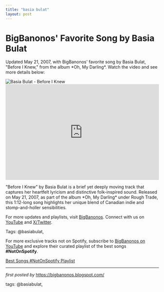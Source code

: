 ```yaml
---
title: "basia bulat"
layout: post
---
```

<!-- Post Title -->
<h1 >BigBanonos' Favorite Song by Basia Bulat</h1> <!-- Introductory Text -->
<p >Updated May 21, 2007, with BigBanonos' favorite song by Basia Bulat, "Before I Knew," from the album *Oh, My Darling*. Watch the video and see more details below:</p> <!-- Featured Image -->
<div > <img src="https://cdn.prod.website-files.com/65cfe20094561f14a48e5d22/65cfe20194561f14a48e8d9a_Bulat%20(C)%20Richmond%20Lam.png" alt="Basia Bulat - Before I Knew" />
</div> <!-- YouTube Video Embed -->
<div > <iframe width="100%" height="315" src="https://www.youtube.com/embed/nE5lHdKWkG8" title="Before I Knew" frameborder="0" allow="accelerometer; autoplay; clipboard-write; encrypted-media; gyroscope; picture-in-picture; web-share" referrerpolicy="strict-origin-when-cross-origin" allowfullscreen></iframe>
</div> <!-- Song Information -->
<div > <p>"Before I Knew" by Basia Bulat is a brief yet deeply moving track that captures her heartfelt lyricism and distinctive folk-inspired sound. Released on May 21, 2007, as part of the album *Oh, My Darling* under Rough Trade, this 1:12-long song highlights her unique blend of Canadian indie and stomp-and-holler sensibilities.</p>
</div> <!-- Footer Links -->
<div > <p>For more updates and playlists, visit <a href="https://bigbanonos.blogspot.com/" target="_blank">BigBanonos</a>. Connect with us on <a href="https://www.youtube.com/@BigBanonos" target="_blank">YouTube</a> and <a href="https://x.com/bigbanonos" target="_blank">X/Twitter</a>.</p>
</div> <!-- Tags -->
<p >Tags: @basiabulat,</p>


<!--Subscribe and Playlist Links-->
<div>
    <p>For more exclusive tracks not on Spotify, subscribe to <a href="https://www.youtube.com/@BigBanonos" target="_blank">BigBanonos on YouTube</a> and explore their curated playlist of the best songs <strong>#NotOnSpotify</strong>.</p>
    <p><a href="https://www.youtube.com/playlist?list=PLtuNtuTatqI0kFahUCbtbfenC_ET5O_tr" target="_blank">Best Songs #NotOnSpotify Playlist<br /></a></p></div>

<hr />

<p><em>first posted by</em> <a href="https://bigbanonos.blogspot.com/" rel="noopener" target="_new">https://bigbanonos.blogspot.com/</a></p>

<p>tags: @basiabulat,</p>
